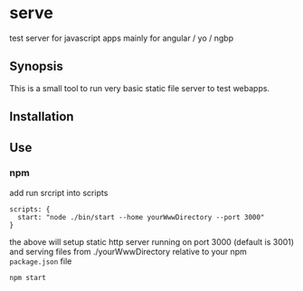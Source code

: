 # serve
test server for javascript apps mainly for angular / yo / ngbp

## Synopsis
This is a small tool to run very basic static file server to test webapps.

## Installation

## Use
### npm
add run srcript into scripts

    scripts: {
      start: "node ./bin/start --home yourWwwDirectory --port 3000"
    }

the above will  setup static http server running on port 3000 (default is 3001) and serving files from ./yourWwwDirectory
relative to your npm `package.json` file

	npm start
